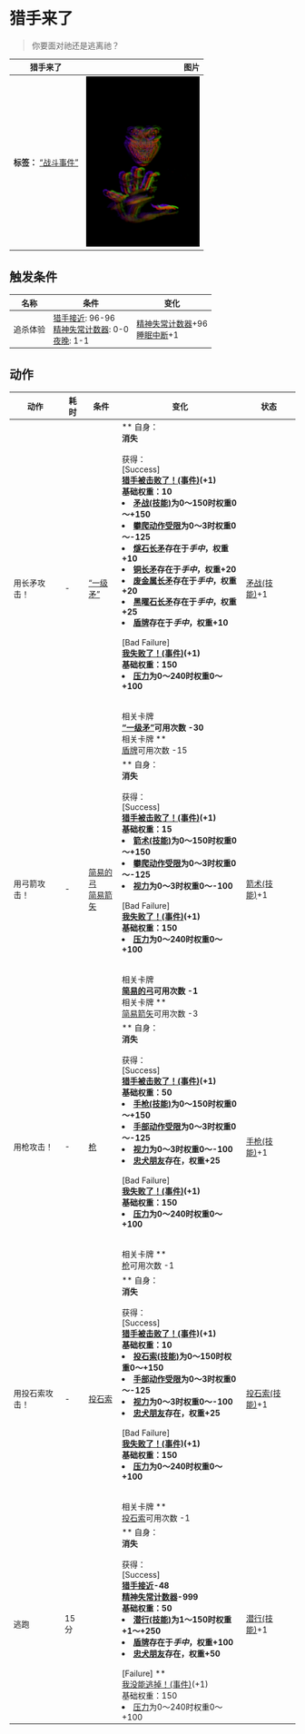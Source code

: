 # 猎手来了  
> 你要面对祂还是逃离祂？  
  
  猎手来了  |   图片   
 ----  |  ----:   
 **标签：**	[“战斗事件”](tag_FightEvent.md)  |  <img decoding="async" src="Sprite/Hunter.png" href="a.md" style="max-width:300px;max-height:300px;">   
  
## 触发条件  
名称  |  条件  |  变化  
----  |  ----  |  ----  
追杀体验  |  [猎手接近](HuntersProximity.md): 96-96<br>[精神失常计数器](PsychoCounter.md): 0-0<br>[夜晚](IsNight.md): 1-1  |  [精神失常计数器](PsychoCounter.md)+96<br>[睡眠中断](SleepInterrupt.md)+1  
## 动作  
动作  |  耗时  |  条件  |  变化  |  状态  
----  |  ----  |  ----  |  ----  |  ----  
用长矛攻击！<br>  |  -  |  [“一级矛”](tag_Spear.md)  |  ** 自身：**<br>消失<br><br>** 获得： **<br>** [Success] **<br>  [猎手被击败了！(事件)](Event_HunterFightSuccess.md)(+1)<br>基础权重：10<li>[矛战(技能)](Skill_SpearFighting.md)为0～150时权重0～+150</li><li>[攀爬动作受限](ModifierClimb.md)为0～3时权重0～-125</li><li>[燧石长矛](SpearFlint.md)存在于*手中*，权重+10</li><li>[铜长矛](SpearCopper.md)存在于*手中*，权重+20</li><li>[废金属长矛](SpearScrap.md)存在于*手中*，权重+20</li><li>[黑曜石长矛](SpearObsidian.md)存在于*手中*，权重+25</li><li>[盾牌](Shield.md)存在于*手中*，权重+10</li><br>** [Bad Failure] **<br>  [我失败了！(事件)](Event_HunterFightBadFailure.md)(+1)<br>基础权重：150<li>[压力](Stress.md)为0～240时权重0～+100</li><br><br>** 相关卡牌 **<br>[“一级矛”](tag_Spear.md)可用次数  -30<br>** 相关卡牌 **<br>[盾牌](Shield.md)可用次数  -15  |  [矛战(技能)](Skill_SpearFighting.md)+1  
用弓箭攻击！<br>  |  -  |  [简易的弓](BowRustic.md)<br>[简易箭矢](ArrowSimple.md)  |  ** 自身：**<br>消失<br><br>** 获得： **<br>** [Success] **<br>  [猎手被击败了！(事件)](Event_HunterFightSuccess.md)(+1)<br>基础权重：15<li>[箭术(技能)](Skill_Archery.md)为0～150时权重0～+150</li><li>[攀爬动作受限](ModifierClimb.md)为0～3时权重0～-125</li><li>[视力](Myopia.md)为0～3时权重0～-100</li><br>** [Bad Failure] **<br>  [我失败了！(事件)](Event_HunterFightBadFailure.md)(+1)<br>基础权重：150<li>[压力](Stress.md)为0～240时权重0～+100</li><br><br>** 相关卡牌 **<br>[简易的弓](BowRustic.md)可用次数  -1<br>** 相关卡牌 **<br>[简易箭矢](ArrowSimple.md)可用次数  -3  |  [箭术(技能)](Skill_Archery.md)+1  
用枪攻击！<br>  |  -  |  [枪](Gun.md)  |  ** 自身：**<br>消失<br><br>** 获得： **<br>** [Success] **<br>  [猎手被击败了！(事件)](Event_HunterFightSuccess.md)(+1)<br>基础权重：50<li>[手枪(技能)](Skill_Handguns.md)为0～150时权重0～+150</li><li>[手部动作受限](ModifierHand.md)为0～3时权重0～-125</li><li>[视力](Myopia.md)为0～3时权重0～-100</li><li>[忠犬朋友](DogFriend.md)存在，权重+25</li><br>** [Bad Failure] **<br>  [我失败了！(事件)](Event_HunterFightBadFailure.md)(+1)<br>基础权重：150<li>[压力](Stress.md)为0～240时权重0～+100</li><br><br>** 相关卡牌 **<br>[枪](Gun.md)可用次数  -1  |  [手枪(技能)](Skill_Handguns.md)+1  
用投石索攻击！<br>  |  -  |  [投石索](Sling.md)  |  ** 自身：**<br>消失<br><br>** 获得： **<br>** [Success] **<br>  [猎手被击败了！(事件)](Event_HunterFightSuccess.md)(+1)<br>基础权重：10<li>[投石索(技能)](Skill_Sling.md)为0～150时权重0～+150</li><li>[手部动作受限](ModifierHand.md)为0～3时权重0～-125</li><li>[视力](Myopia.md)为0～3时权重0～-100</li><li>[忠犬朋友](DogFriend.md)存在，权重+25</li><br>** [Bad Failure] **<br>  [我失败了！(事件)](Event_HunterFightBadFailure.md)(+1)<br>基础权重：150<li>[压力](Stress.md)为0～240时权重0～+100</li><br><br>** 相关卡牌 **<br>[投石索](Sling.md)可用次数  -1  |  [投石索(技能)](Skill_Sling.md)+1  
逃跑<br>  |  15分  |    |  ** 自身：**<br>消失<br><br>** 获得： **<br>** [Success] **<br>[猎手接近](HuntersProximity.md)-48<br>[精神失常计数器](PsychoCounter.md)-999<br>基础权重：50<li>[潜行(技能)](Skill_Stealth.md)为1～150时权重+1～+250</li><li>[盾牌](Shield.md)存在于*手中*，权重+100</li><li>[忠犬朋友](DogFriend.md)存在，权重+50</li><br>** [Failure] **<br>  [我没能逃掉！(事件)](Event_HunterFightFailedRetreat.md)(+1)<br>基础权重：150<li>[压力](Stress.md)为0～240时权重0～+100</li>  |  [潜行(技能)](Skill_Stealth.md)+1  


<script>document.title="猎手来了 - 卡牌生存百科 Card Survival Wiki";</script>